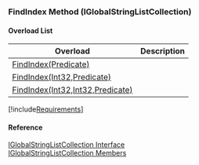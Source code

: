 ﻿### FindIndex Method (IGlobalStringListCollection)

#### Overload List

| Overload | Description |
| --- | --- |
| [FindIndex(Predicate<IGlobalStringList>)](fcSDK~FChoice.Foundation.Clarify.DataObjects.IGlobalStringListCollection~FindIndex(Predicate{IGlobalStringList}).md) |   |
| [FindIndex(Int32,Predicate<IGlobalStringList>)](fcSDK~FChoice.Foundation.Clarify.DataObjects.IGlobalStringListCollection~FindIndex(Int32,Predicate{IGlobalStringList}).md) |   |
| [FindIndex(Int32,Int32,Predicate<IGlobalStringList>)](fcSDK~FChoice.Foundation.Clarify.DataObjects.IGlobalStringListCollection~FindIndex(Int32,Int32,Predicate{IGlobalStringList}).md) |   |

[!include[Requirements](../partials/requirements.md)]



#### Reference

[IGlobalStringListCollection Interface](fcSDK~FChoice.Foundation.Clarify.DataObjects.IGlobalStringListCollection.md)  
[IGlobalStringListCollection Members](fcSDK~FChoice.Foundation.Clarify.DataObjects.IGlobalStringListCollection_members.md)